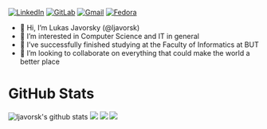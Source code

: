 <a href="https://www.linkedin.com/in/lukas-javorsky/">![LinkedIn](https://img.shields.io/badge/LinkedIn-0077B5?style=for-the-badge&logo=linkedin&logoColor=white
)</a>
<a href="https://gitlab.com/ljavorsk">![GitLab](https://img.shields.io/badge/GitLab-888888?style=for-the-badge&logo=gitlab&logoColor=white)</a>
<a href="mailto: ljavorsk@redhat.com">![Gmail](https://img.shields.io/badge/Gmail-D14836?style=for-the-badge&logo=gmail&logoColor=white)</a>
<a href="https://badges.fedoraproject.org/user/ljavorsk">![Fedora](https://img.shields.io/badge/Fedora-294172?style=for-the-badge&logo=fedora&logoColor=white)</a>

- 👋 Hi, I’m Lukas Javorsky (@ljavorsk)
- 👀 I’m interested in Computer Science and IT in general
- 🌱 I’ve successfully finished studying at the Faculty of Informatics at BUT
- 💞️ I’m looking to collaborate on everything that could make the world a better place



# GitHub Stats
![ljavorsk's github stats](https://github-readme-stats-sigma-five.vercel.app/api?username=ljavorsk&show_icons=true&theme=tokyonight)
![](https://github-profile-summary-cards.vercel.app/api/cards/profile-details?username=ljavorsk&theme=tokyonight)
![](https://github-profile-summary-cards.vercel.app/api/cards/repos-per-language?username=ljavorsk&theme=tokyonight&exclude=Roff)
![](https://github-profile-summary-cards.vercel.app/api/cards/productive-time?username=ljavorsk&theme=tokyonight&utcOffset=2)
